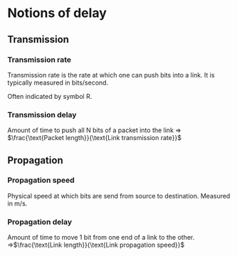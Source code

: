 # Notions of delay

## Transmission
### Transmission rate
Transmission rate is the rate at which one can push bits into a link. It is typically measured in bits/second.

Often indicated by symbol R.

### Transmission delay
Amount of time to push all N bits of a packet into the link
=> $\frac{\text{Packet length}}{\text{Link transmission rate}}$  

## Propagation
### Propagation speed
Physical speed at which bits are send from source to destination. Measured in m/s.

### Propagation delay
Amount of time to move 1 bit from one end of a link to the other.
=>$\frac{\text{Link length}}{\text{Link propagation speed}}$
